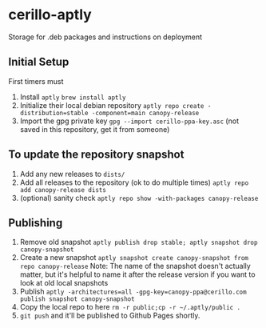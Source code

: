 # cerillo-aptly

Storage for .deb packages and instructions on deployment

## Initial Setup
First timers must
1. Install `aptly`
  `brew install aptly`
2. Initialize their local debian repository
  `aptly repo create -distribution=stable -component=main canopy-release`
3. Import the gpg private key `gpg --import cerillo-ppa-key.asc` (not saved in this repository, get it from someone)

## To update the repository snapshot
1. Add any new releases to `dists/`
2. Add all releases to the repository (ok to do multiple times)
  `aptly repo add canopy-release dists`
3. (optional) sanity check `aptly repo show -with-packages canopy-release`

## Publishing
1. Remove old snapshot `aptly publish drop stable; aptly snapshot drop canopy-snapshot`
1. Create a new snapshot `aptly snapshot create canopy-snapshot from repo canopy-release`
  Note: The name of the snapshot doesn't actually matter, but it's helpful to name it after the release version if you want to look at old local snapshots
2. Publish `aptly -architectures=all -gpg-key=canopy-ppa@cerillo.com publish snapshot canopy-snapshot`
3. Copy the local repo to here `rm -r public;cp -r ~/.aptly/public .`
4. `git push` and it'll be published to Github Pages shortly.